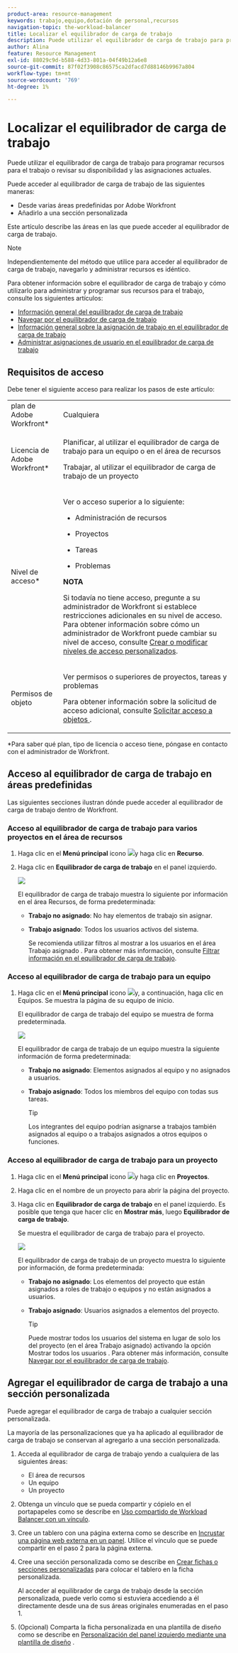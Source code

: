 ```yaml
---
product-area: resource-management
keywords: trabajo,equipo,dotación de personal,recursos
navigation-topic: the-workload-balancer
title: Localizar el equilibrador de carga de trabajo
description: Puede utilizar el equilibrador de carga de trabajo para programar recursos para el trabajo o revisar su disponibilidad y las asignaciones actuales.
author: Alina
feature: Resource Management
exl-id: 88029c9d-b588-4d33-801a-04f49b12a6e8
source-git-commit: 87f02f3908c86575ca2dfacd7d88146b9967a804
workflow-type: tm+mt
source-wordcount: '769'
ht-degree: 1%

---
```


# Localizar el equilibrador de carga de trabajo


Puede utilizar el equilibrador de carga de trabajo para programar recursos para el trabajo o revisar su disponibilidad y las asignaciones actuales.

Puede acceder al equilibrador de carga de trabajo de las siguientes maneras:

* Desde varias áreas predefinidas por Adobe Workfront
* Añadirlo a una sección personalizada

Este artículo describe las áreas en las que puede acceder al equilibrador de carga de trabajo.

>[!NOTE]
>
>Independientemente del método que utilice para acceder al equilibrador de carga de trabajo, navegarlo y administrar recursos es idéntico.
>
>Para obtener información sobre el equilibrador de carga de trabajo y cómo utilizarlo para administrar y programar sus recursos para el trabajo, consulte los siguientes artículos:
>
>* [Información general del equilibrador de carga de trabajo](../../resource-mgmt/workload-balancer/overview-workload-balancer.md)
>* [Navegar por el equilibrador de carga de trabajo](../../resource-mgmt/workload-balancer/navigate-the-workload-balancer.md)
>* [Información general sobre la asignación de trabajo en el equilibrador de carga de trabajo](../../resource-mgmt/workload-balancer/assign-work-in-workload-balancer.md)
>* [Administrar asignaciones de usuario en el equilibrador de carga de trabajo](../../resource-mgmt/workload-balancer/manage-user-allocations-workload-balancer.md)
>


## Requisitos de acceso

Debe tener el siguiente acceso para realizar los pasos de este artículo:

<table style="table-layout:auto"> 
 <col> 
 <col> 
 <tbody> 
  <tr> 
   <td role="rowheader">plan de Adobe Workfront*</td> 
   <td> <p>Cualquiera </p> </td> 
  </tr> 
  <tr> 
   <td role="rowheader">Licencia de Adobe Workfront*</td> 
   <td> <p>Planificar, al utilizar el equilibrador de carga de trabajo para un equipo o en el área de recursos </p>
   <p>Trabajar, al utilizar el equilibrador de carga de trabajo de un proyecto </p>
 </td> 
  </tr> 
  <tr> 
   <td role="rowheader">Nivel de acceso*</td> 
   <td> <p>Ver o acceso superior a lo siguiente:</p> 
    <ul> 
     <li> <p>Administración de recursos</p> </li> 
     <li> <p>Proyectos</p> </li> 
     <li> <p>Tareas</p> </li> 
     <li> <p>Problemas</p> </li> 
    </ul> <p><b> NOTA</b>

Si todavía no tiene acceso, pregunte a su administrador de Workfront si establece restricciones adicionales en su nivel de acceso. Para obtener información sobre cómo un administrador de Workfront puede cambiar su nivel de acceso, consulte <a href="../../administration-and-setup/add-users/configure-and-grant-access/create-modify-access-levels.md" class="MCXref xref">Crear o modificar niveles de acceso personalizados</a>.</p> </td>
</tr> 
  <tr> 
   <td role="rowheader">Permisos de objeto</td> 
   <td> <p>Ver permisos o superiores de proyectos, tareas y problemas </p> <p>Para obtener información sobre la solicitud de acceso adicional, consulte <a href="../../workfront-basics/grant-and-request-access-to-objects/request-access.md" class="MCXref xref">Solicitar acceso a objetos </a>.</p> </td> 
  </tr> 
 </tbody> 
</table>

*Para saber qué plan, tipo de licencia o acceso tiene, póngase en contacto con el administrador de Workfront.

## Acceso al equilibrador de carga de trabajo en áreas predefinidas

Las siguientes secciones ilustran dónde puede acceder al equilibrador de carga de trabajo dentro de Workfront.

### Acceso al equilibrador de carga de trabajo para varios proyectos en el área de recursos

1. Haga clic en el **Menú principal** icono ![](assets/main-menu-icon.png)y haga clic en **Recurso**.
1. Haga clic en **Equilibrador de carga de trabajo** en el panel izquierdo.

   ![](assets/nwe-balancer-global.png)

   El equilibrador de carga de trabajo muestra lo siguiente por información en el área Recursos, de forma predeterminada:

   * **Trabajo no asignado**: No hay elementos de trabajo sin asignar.
   * **Trabajo asignado**: Todos los usuarios activos del sistema.

      Se recomienda utilizar filtros al mostrar a los usuarios en el área Trabajo asignado . Para obtener más información, consulte [Filtrar información en el equilibrador de carga de trabajo](../workload-balancer/filter-information-workload-balancer.md).

### Acceso al equilibrador de carga de trabajo para un equipo

1. Haga clic en el **Menú principal** icono ![](assets/main-menu-icon.png)y, a continuación, haga clic en Equipos.
Se muestra la página de su equipo de inicio.

   El equilibrador de carga de trabajo del equipo se muestra de forma predeterminada.

   ![](assets/nwe-balancer-team-350x172.png)

   El equilibrador de carga de trabajo de un equipo muestra la siguiente información de forma predeterminada:

   * **Trabajo no asignado**: Elementos asignados al equipo y no asignados a usuarios.
   * **Trabajo asignado**: Todos los miembros del equipo con todas sus tareas.

      >[!TIP]
      >
      >Los integrantes del equipo podrían asignarse a trabajos también asignados al equipo o a trabajos asignados a otros equipos o funciones.



### Acceso al equilibrador de carga de trabajo para un proyecto

1. Haga clic en el **Menú principal** icono ![](assets/main-menu-icon.png)y haga clic en **Proyectos**.
1. Haga clic en el nombre de un proyecto para abrir la página del proyecto.
1. Haga clic en **Equilibrador de carga de trabajo** en el panel izquierdo. Es posible que tenga que hacer clic en **Mostrar más**, luego **Equilibrador de carga de trabajo**.

   Se muestra el equilibrador de carga de trabajo para el proyecto.

   ![](assets/nwe-balancer-project-350x152.png)

   El equilibrador de carga de trabajo de un proyecto muestra lo siguiente por información, de forma predeterminada:

   * **Trabajo no asignado**: Los elementos del proyecto que están asignados a roles de trabajo o equipos y no están asignados a usuarios.
   * **Trabajo asignado**: Usuarios asignados a elementos del proyecto.

      >[!TIP]
      >
      >Puede mostrar todos los usuarios del sistema en lugar de solo los del proyecto (en el área Trabajo asignado) activando la opción Mostrar todos los usuarios . Para obtener más información, consulte [Navegar por el equilibrador de carga de trabajo](../workload-balancer/navigate-the-workload-balancer.md).


## Agregar el equilibrador de carga de trabajo a una sección personalizada

Puede agregar el equilibrador de carga de trabajo a cualquier sección personalizada.

La mayoría de las personalizaciones que ya ha aplicado al equilibrador de carga de trabajo se conservan al agregarlo a una sección personalizada.

1. Acceda al equilibrador de carga de trabajo yendo a cualquiera de las siguientes áreas:

   * El área de recursos
   * Un equipo
   * Un proyecto

1. Obtenga un vínculo que se pueda compartir y cópielo en el portapapeles como se describe en [Uso compartido de Workload Balancer con un vínculo](../../resource-mgmt/workload-balancer/share-link-for-workload-balancer.md).
1. Cree un tablero con una página externa como se describe en [Incrustar una página web externa en un panel](../../reports-and-dashboards/dashboards/creating-and-managing-dashboards/embed-external-web-page-dashboard.md). Utilice el vínculo que se puede compartir en el paso 2 para la página externa.

   <!--
      (NOTE: ensure this stays correct)
      -->

1. Cree una sección personalizada como se describe en [Crear fichas o secciones personalizadas](../../workfront-basics/manage-your-account-and-profile/configuring-your-user-profile/create-custom-tabs.md) para colocar el tablero en la ficha personalizada.

   Al acceder al equilibrador de carga de trabajo desde la sección personalizada, puede verlo como si estuviera accediendo a él directamente desde una de sus áreas originales enumeradas en el paso 1.

   <!--
      (NOTE: ensure this stays correct)
     -->

1. (Opcional) Comparta la ficha personalizada en una plantilla de diseño como se describe en  [Personalización del panel izquierdo mediante una plantilla de diseño](../../administration-and-setup/customize-workfront/use-layout-templates/customize-left-panel.md) .


<!--
For a team:

* From the Workload Balancer section of a team.

  You can adjust allocations and review or assign work from multiple projects to individual team members.

For a project:

  You can do the following when you use the Workload Balancer within a project:

   * Assign work on the project to users already assigned other work on the project.
   * Assign work to any user that might not be on the project.

   * View additional work that users are assigned to on other projects.
   * Adjust user allocations to work items.-->